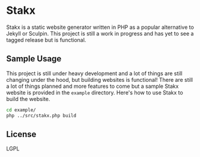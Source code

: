# Stakx

Stakx is a static website generator written in PHP as a popular alternative to Jekyll or Sculpin. This project is still a work in progress and has yet to see a tagged release but is functional.

## Sample Usage

This project is still under heavy development and a lot of things are still changing under the hood, but building websites is functional! There are still a lot of things planned and more features to come but a sample Stakx website is provided in the `example` directory. Here's how to use Stakx to build the website.

```bash
cd example/
php ../src/stakx.php build
```

## License

LGPL